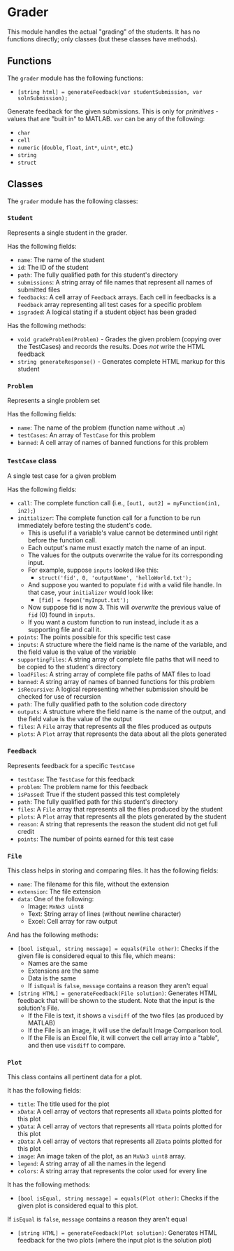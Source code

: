 # Grader

This module handles the actual "grading" of the students. It has no functions directly; only classes (but these classes have methods).

## Functions

The `grader` module has the following functions:

- `[string html] = generateFeedback(var studentSubmission, var solnSubmission);`

Generate feedback for the given submissions. This is only for _primitives_ - values that are "built in" to MATLAB. `var` can be any of the following:

- `char`
- `cell`
- `numeric` (`double`, `float`, `int*`, `uint*`, etc.)
- `string`
- `struct`

## Classes

The `grader` module has the following classes:

### `Student`

Represents a single student in the grader.

Has the following fields:
- `name`: The name of the student
- `id`: The ID of the student
- `path`: The fully qualified path for this student's directory
- `submissions`: A string array of file names that represent all names of submitted files
- `feedbacks`: A cell array of `Feedback` arrays. Each cell in feedbacks is a `Feedback` array representing all test cases for a specific problem
- `isgraded`: A logical stating if a student object has been graded

Has the following methods:
- `void gradeProblem(Problem)` - Grades the given problem (copying over the TestCases) and records the results. Does *not* write the HTML feedback
- `string generateResponse()` - Generates complete HTML markup for this student

### `Problem`

Represents a single problem set

Has the following fields:
- `name`: The name of the problem (function name without `.m`)
- `testCases`: An array of `TestCase` for this problem
- `banned`: A cell array of names of banned functions for this problem

### `TestCase` class

A single test case for a given problem

Has the following fields:
- `call`: The complete function call (i.e., `[out1, out2] = myFunction(in1, in2);`)
- `initializer`: The complete function call for a function to be run immediately before testing the student's code.
    - This is useful if a variable's value cannot be determined until right before the function call.
    - Each output's name must exactly match the name of an input.
    - The values for the outputs overwrite the value for its corresponding input.
    - For example, suppose `inputs` looked like this:
        - `struct('fid', 0, 'outputName', 'helloWorld.txt');`
    - And suppose you wanted to populate `fid` with a valid file handle. In that case, your `initializer` would look like:
        - `[fid] = fopen('myInput.txt');`
    - Now suppose fid is now 3. This will _overwrite_ the previous value of `fid` (0) found in `inputs`.
    - If you want a custom function to run instead, include it as a supporting file and call it.
- `points`: The points possible for this specific test case
- `inputs`: A structure where the field name is the name of the variable, and the field value is the value of the variable
- `supportingFiles`: A string array of complete file paths that will need to be copied to the student's directory
- `loadFiles`: A string array of complete file paths of MAT files to load
- `banned`: A string array of names of banned functions for this problem
- `isRecursive`: A logical representing whether submission should be checked for use of recursion
- `path`: The fully qualified path to the solution code directory
- `outputs`: A structure where the field name is the name of the output, and the field value is the value of the output
- `files`: A `File` array that represents all the files produced as outputs
- `plots`: A `Plot` array that represents the data about all the plots generated

### `Feedback`

Represents feedback for a specific `TestCase`

- `testCase`: The `TestCase` for this feedback
- `problem`: The problem name for this feedback
- `isPassed`: True if the student passed this test completely
- `path`: The fully qualified path for this student's directory
- `files`: A `File` array that represents all the files produced by the student
- `plots`: A `Plot` array that represents all the plots generated by the student
- `reason`: A string that represents the reason the student did not get full credit
- `points`: The number of points earned for this test case

### `File`

This class helps in storing and comparing files. It has the following fields:
- `name`: The filename for this file, without the extension
- `extension`: The file extension
- `data`: One of the following:
    - Image: `MxNx3 uint8`
    - Text: String array of lines (without newline character)
    - Excel: Cell array for raw output

And has the following methods:
- `[bool isEqual, string message] = equals(File other)`: Checks if the given file is considered equal to this file, which means:
    - Names are the same
    - Extensions are the same
    - Data is the same
    - If `isEqual` is `false`, `message` contains a reason they aren't equal
- `[string HTML] = generateFeedback(File solution)`: Generates HTML feedback that will be shown to the student. Note that the input is the solution's File.
    - If the File is text, it shows a `visdiff` of the two files (as produced by MATLAB)
    - If the File is an image, it will use the default Image Comparison tool.
    - If the File is an Excel file, it will convert the cell array into a "table", and then use `visdiff` to compare.

### `Plot`

This class contains all pertinent data for a plot.

It has the following fields:
- `title`: The title used for the plot
- `xData`: A cell array of vectors that represents all `XData` points plotted for this plot
- `yData`: A cell array of vectors that represents all `YData` points plotted for this plot
- `zData`: A cell array of vectors that represents all `ZData` points plotted for this plot
- `image`: An image taken of the plot, as an `MxNx3 uint8` array.
- `legend`: A string array of all the names in the legend
- `colors`: A string array that represents the color used for every line

It has the following methods:
- `[bool isEqual, string message] = equals(Plot other)`: Checks if the given plot is considered equal to this plot.

If `isEqual` is `false`, `message` contains a reason they aren't equal

- `[string HTML] = generateFeedback(Plot solution)`: Generates HTML feedback for the two plots (where the input plot is the solution plot)
